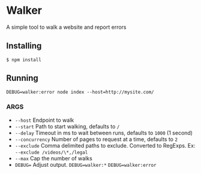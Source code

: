 # Walker

A simple tool to walk a website and report errors

## Installing

`$ npm install`

## Running

`DEBUG=walker:error node index --host=http://mysite.com/`

### ARGS
- `--host` Endpoint to walk
- `--start` Path to start walking, defaults to `/`
- `--delay` Timeout in ms to wait between runs, defaults to `1000` (1 second)
- `--concurrency` Number of pages to request at a time, defaults to `2`
- `--exclude` Comma delimited paths to exclude. Converted to RegExps. Ex: `--exclude /videos/\*,/legal`
- `--max` Cap the number of walks
- `DEBUG=` Adjust output. `DEBUG=walker:*` `DEBUG=walker:error`

